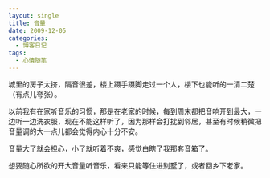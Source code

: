```yaml
---
layout: single
title: 音量
date: 2009-12-05
categories:
  - 博客日记
tags:
  - 心情随笔
---
```


城里的房子太挤，隔音很差，楼上蹑手蹑脚走过一个人，楼下也能听的一清二楚（有点儿夸张）。

以前我有在家听音乐的习惯，那是在老家的时候，每到周末都把音响开到最大，一边听一边洗衣服，现在不能这样听了，因为那样会打扰到邻居，甚至有时候稍微把音量调的大一点儿都会觉得内心十分不安。

音量大了就会担心，小了就听着不爽，感觉白瞎了我那套音箱了。

想要随心所欲的开大音量听音乐，看来只能等住进别墅了，或者回乡下老家。
